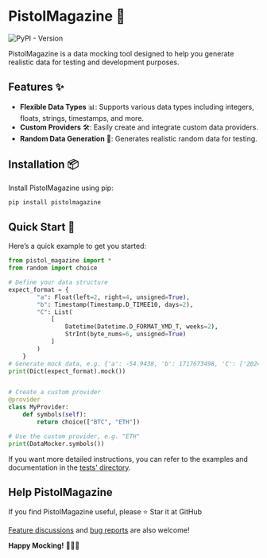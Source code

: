 # PistolMagazine 🎯
![PyPI - Version](https://img.shields.io/pypi/v/PistolMagazine)


PistolMagazine is a data mocking tool designed to help you generate realistic data for testing and development purposes.

## Features ✨

- **Flexible Data Types** 📊: Supports various data types including integers, floats, strings, timestamps, and more.
- **Custom Providers** 🛠️: Easily create and integrate custom data providers.
- **Random Data Generation** 🎲: Generates realistic random data for testing.

## Installation 📦

Install PistolMagazine using pip:

```bash
pip install pistolmagazine
```

## Quick Start 🚀

Here’s a quick example to get you started:

```python
from pistol_magazine import *
from random import choice

# Define your data structure
expect_format = {
        "a": Float(left=2, right=4, unsigned=True),
        "b": Timestamp(Timestamp.D_TIMEE10, days=2),
        "C": List(
            [
                Datetime(Datetime.D_FORMAT_YMD_T, weeks=2),
                StrInt(byte_nums=6, unsigned=True)
            ]
        )
    }
# Generate mock data, e.g. {'a': -54.9438, 'b': 1717673498, 'C': ['2024-06-15T04:50:46', '5']}
print(Dict(expect_format).mock())


# Create a custom provider
@provider
class MyProvider:
    def symbols(self):
        return choice(["BTC", "ETH"])

# Use the custom provider, e.g. "ETH"
print(DataMocker.symbols())

```

If you want more detailed instructions, you can refer to the examples and documentation in the [tests' directory](tests).


## Help PistolMagazine

If you find PistolMagazine useful, please ⭐️ Star it at GitHub

[Feature discussions](https://github.com/miyuki-shirogane/PistolMagazine/discussions) and [bug reports](https://github.com/miyuki-shirogane/PistolMagazine/issues) are also welcome!

**Happy Mocking!** 🎉🎉🎉